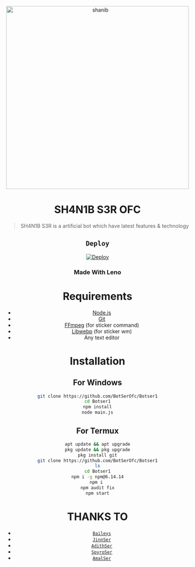 <div align="center">
<img src="https://d.top4top.io/shanib.jpg" alt="shanib" width="500" />

# SH4N1B S3R OFC

>  SH4N1B S3R is a artificial bot which have latest features & technology 
>
>

## `Deploy`
[![Deploy](https://www.herokucdn.com/deploy/button.svg)](https://heroku.com/deploy?template=https://github.com/BotSerOfc/Botser1)
<h3 align="center">Made With Leno</h3>



# Requirements
* [Node.js](https://nodejs.org/en/)
* [Git](https://git-scm.com/downloads)
* [FFmpeg](https://github.com/BtbN/FFmpeg-Builds/releases) (for sticker command)
* [Libwebp](https://developers.google.com/speed/webp/download) (for sticker wm)
* Any text editor

# Installation
## For Windows
```bash
git clone https://github.com/BotSerOfc/Botser1
cd Botser1
npm install
node main.js
```
## For Termux
```bash
apt update && apt upgrade
pkg update && pkg upgrade
pkg install git
git clone https://github.com/BotSerOfc/Botser1
ls
cd Botser1
npm i -g npm@6.14.14
npm i 
npm audit fix
npm start
```

# THANKS TO
* [`Baileys`](https://github.com/adiwajshing/Baileys)
* [`JinnSer`](https://github.com/JINN-SER)
* [`AdithSer`](https://github.com/Adithhariuesrbot)
* [`SpyroSer`](https://github.com/spyrosir45)
* [`AmalSer`](https://github.com/cyberchekuthan)

